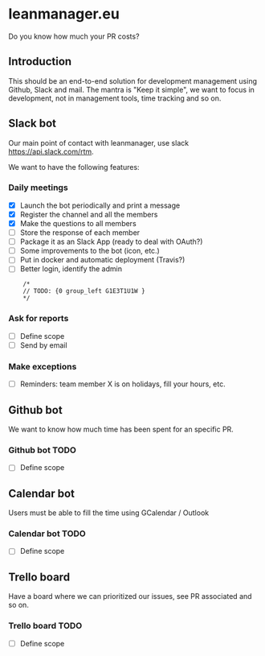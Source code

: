 # leanmanager.eu
Do you know how much your PR costs?

## Introduction

This should be an end-to-end solution for development management using Github, Slack and mail. The mantra is "Keep it simple", we want to focus in development, not in management tools, time tracking and so on.

## Slack bot

Our main point of contact with leanmanager, use slack https://api.slack.com/rtm. 

We want to have the following features:

### Daily meetings

- [x] Launch the bot periodically and print a message
- [x] Register the channel and all the members
- [x] Make the questions to all members
- [ ] Store the response of each member
- [ ] Package it as an Slack App (ready to deal with OAuth?)
- [ ] Some improvements to the bot (icon, etc.)
- [ ] Put in docker and automatic deployment (Travis?)
- [ ] Better login, identify the admin

```
	/*
	// TODO: {0 group_left G1E3T1U1W }
	*/
```

### Ask for reports 

- [ ] Define scope
- [ ] Send by email

### Make exceptions 

- [ ] Reminders: team member X is on holidays, fill your hours, etc.

## Github bot

We want to know how much time has been spent for an specific PR.

### Github bot TODO

- [ ] Define scope

## Calendar bot

Users must be able to fill the time using GCalendar / Outlook

### Calendar bot TODO

- [ ] Define scope

## Trello board

Have a board where we can prioritized our issues, see PR associated and so on.

### Trello board TODO

- [ ] Define scope
